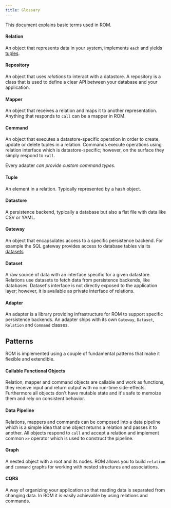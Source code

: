 ```yaml
---
title: Glossary
---
```


This document explains basic terms used in ROM.

#### Relation

An object that represents data in your system, implements `each` and yields [tuples](#tuple).

#### Repository

An object that uses _relations_ to interact with a datastore.  A repository is a class that is used to define a clear API between your database and your application.

#### Mapper

An object that receives a relation and maps it to another representation. Anything that responds to `call` can be a mapper in ROM.

#### Command

An object that executes a datastore-specific operation in order to create, update or delete tuples in a relation. Commands execute operations using relation interface which is datastore-specific; however, on the surface they simply respond to `call`.

Every adapter *can provide custom command types*.

#### Tuple

An element in a relation. Typically represented by a hash object.

#### Datastore

A persistence backend, typically a database but also a flat file with data like CSV or YAML.

#### Gateway

An object that encapsulates access to a specific persistence backend. For example the SQL gateway provides access to database tables via its [datasets](#dataset)

#### Dataset

A raw source of data with an interface specific for a given datastore. Relations use datasets to fetch data from persistence backends, like databases. Dataset's interface is not directly exposed to the application layer; however, it is available as private interface of relations.

#### Adapter

An adapter is a library providing infrastructure for ROM to support specific persistence backends. An adapter ships with its own `Gateway`, `Dataset`, `Relation` and `Command` classes.

## Patterns

ROM is implemented using a couple of fundamental patterns that make it flexible and extendible.

#### Callable Functional Objects

Relation, mapper and command objects are callable and work as functions, they receive input and return output with no run-time side-effects. Furthermore all objects don't have mutable state and it's safe to memoize them and rely on consistent behavior.

#### Data Pipeline

Relations, mappers and commands can be composed into a data pipeline which is a simple idea that one object returns a relation and passes it to another. All objects respond to `call` and accept a relation and implement common `>>` operator which is used to construct the pipeline.

#### Graph

A nested object with a root and its nodes. ROM allows you to build `relation` and `command` graphs for working with nested structures and associations.

#### CQRS

A way of organizing your application so that reading data is separated from changing data. In ROM it is easily achievable by using relations and commands.
